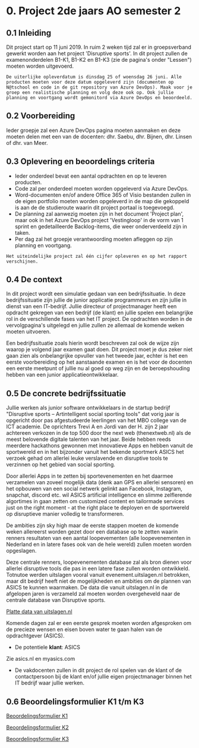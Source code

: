 # 0. Project 2de jaars AO semester 2

## 0.1 Inleiding

Dit project start op 11 juni 2019. In ruim 2 weken tijd zal er in groepsverband gewerkt worden aan het project 'Disruptive sports'.
In dit project zullen de examenonderdelen B1-K1, B1-K2 en B1-K3 (zie de pagina's onder "Lessen") moeten worden uitgevoerd. 

``De uiterlijke opleverdatum is dinsdag 25 of woensdag 26 juni. Alle producten moeten voor deze datum opgeleverd zijn (documenten op N@tschool en code in de git repository van Azure DevOps). Maak voor je groep een realistische planning en volg deze ook op. Ook jullie planning en voortgang wordt gemonitord via Azure DevOps en beoordeeld.``

## 0.2 Voorbereiding

Ieder groepje zal een Azure DevOps pagina moeten aanmaken en deze moeten delen met een van de docenten: dhr. Saebu, dhr. Bijnen, dhr. Linsen of dhr. van Meer.

## 0.3 Oplevering en beoordelings criteria

- Ieder onderdeel bevat een aantal opdrachten en op te leveren producten.
- Code zal per onderdeel moeten worden opgeleverd via Azure DevOps.
- Word-documenten en/of andere Office 365 of Visio bestanden zullen in de eigen portfolio moeten worden opgeleverd in de map die gekoppeld is aan de de studieroute waarin dit project portaal is toegevoegd. 
- De planning zal aanwezig moeten zijn in het document 'Project plan', maar ook in het Azure DevOps project 'Vestingloop' in de vorm van 1 sprint en gedetailleerde Backlog-items, die weer onderverdeeld zijn in taken.
- Per dag zal het groepje verantwoording moeten afleggen op zijn planning en voortgang. 

``Het uiteindelijke project zal één cijfer opleveren en op het rapport verschijnen.``

## 0.4 De context 

In dit project wordt een simulatie gedaan van een bedrijfssituatie. In deze bedrijfssituatie zijn jullie de junior applicatie programmeurs en zijn jullie in dienst van een IT-bedrijf.
Jullie directeur of projectmanager heeft een opdracht gekregen van een bedrijf (de klant) en jullie spelen een belangrijke rol in de verschillende fases van het IT project.
De opdrachten worden in de vervolgpagina's uitgelegd en jullie zullen ze allemaal de komende weken moeten uitvoeren.

Een bedrijfssituatie zoals hierin wordt beschreven zal ook de wijze zijn waarop je volgend jaar examen gaat doen.
Dit project moet je dus zeker niet gaan zien als onbelangrijke opvuller van het tweede jaar, echter is het een eerste voorbereiding op het aanstaande examen en is het voor de docenten een eerste meetpunt of jullie nu al goed op weg zijn en de beroepshouding hebben van een junior applicatieontwikkelaar.

## 0.5 De concrete bedrijfssituatie

Jullie werken als junior software ontwikkelaars in de startup bedrijf "Disruptive sports – Artintelligent social sporting tools" dat vorig jaar is opgericht door pas afgestudeerde leerlingen van het MBO college van de ICT academie. De oprichters Trevi A en Jordi van der H. zijn 2 jaar achtereen verkozen in de top 500 door the next web (thenextweb.nl) als de meest belovende digitale talenten van het jaar. Beide hebben reeds meerdere hackathons gewonnen met innovatieve Apps en hebben vanuit de sportwereld en in het bijzonder vanuit het bekende sportmerk ASICS het verzoek gehad om allerlei leuke verslavende en disruptive tools te verzinnen op het gebied van social sporting. 

Door allerlei Apps in te zetten bij sportevenementen en het daarmee verzamelen van zoveel mogelijk data (denk aan GPS en allerlei sensoren) en het opbouwen van een social netwerk gelinkt aan Facebook, Instagram, snapchat, discord etc. wil ASICS artificial intelligence en slimme zelflerende algortimes in gaan zetten om customized content en tailormade services just on the right moment - at the right place te deployen en de sportwereld op disruptieve manier volledig te transformeren.

De ambities zijn sky high maar de eerste stappen moeten de komende weken allereerst worden gezet door een database op te zetten waarin renners resultaten van een aantal loopevementen (alle loopevenementen in Nederland en in latere fases ook van de hele wereld) zullen moeten worden opgeslagen. 

Deze centrale renners, loopevenementen database zal als bron dienen voor allerlei disruptive tools die pas in een latere fase zullen worden ontwikkeld. Totnutoe werden uitslagen vooral vanuit evenement.uitslagen.nl betrokken, maar dit bedrijf heeft niet de mogelijkheden en ambities om de plannen van ASICS te kunnen waarmaken. De data die vanuit uitslagen.nl in de afgelopen jaren is verzameld zal moeten worden overgeheveld naar de centrale database van Disruptive sports.

<a href="https://elo.kw1c.nl/CMS/Studie/811%20ICT-Academie/811%20VakkenInhoud/%5BB.17%20MUL%5D%20Multidisciplinair%20project/25187%20%C2%A0%20Applicatie-%20en%20mediaontwikkelaar/Periode%2008/Projecten/Vestingloop%2025187/result_runs.xlsx">Platte data van uitslagen.nl</a>

Komende dagen zal er een eerste gesprek moeten worden afgesproken om de precieze wensen en eisen boven water te gaan halen van de opdrachtgever (ASICS). 

- De potentiele __klant__:
ASICS

Zie asics.nl en myasics.com

- De vakdocenten zullen in dit project de rol spelen van de klant of de contactpersoon bij de klant en/of jullie eigen projectmanager binnen het IT bedrijf waar jullie werken. 

## 0.6 Beoordelingsformulier K1 t/m K3

<a href="https://elo.kw1c.nl/CMS/Studie/811%20ICT-Academie/811%20VakkenInhoud/%5BB.17%20MUL%5D%20Multidisciplinair%20project/25187%20%C2%A0%20Applicatie-%20en%20mediaontwikkelaar/Periode%2008/Projecten/B-B1-K1.xlsm" target="_new">Beoordelingsformulier K1</a>

<a href="https://elo.kw1c.nl/CMS/Studie/811%20ICT-Academie/811%20VakkenInhoud/%5BB.17%20MUL%5D%20Multidisciplinair%20project/25187%20%C2%A0%20Applicatie-%20en%20mediaontwikkelaar/Periode%2008/Projecten/B-B1-K2.xlsm" target="_new">Beoordelingsformulier K2</a>

<a href="https://elo.kw1c.nl/CMS/Studie/811%20ICT-Academie/811%20VakkenInhoud/%5BB.17%20MUL%5D%20Multidisciplinair%20project/25187%20%C2%A0%20Applicatie-%20en%20mediaontwikkelaar/Periode%2008/Projecten/B-B1-K3.xlsm" target="_new">Beoordelingsformulier K3</a>
